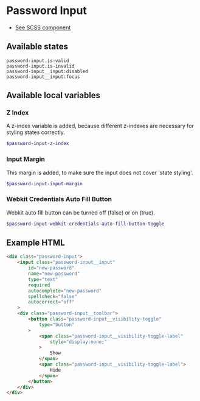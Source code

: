 # Password Input

- [See SCSS component](../../scss/controls/password-input.scss)

## Available states

```
password-input.is-valid
password-input.is-invalid
password-input__input:disabled
password-input__input:focus
```

## Available local variables

### Z Index

A z-index variable is added, because different z-indexes are necessary for styling states correctly.

```scss
$password-input-z-index
```

### Input Margin

This margin is added, to make sure the input does not cover 'state styling'.

```scss
$password-input-input-margin
```

### Webkit Credentials Auto Fill Button

Webkit auto fill button can be turned off (false) or on (true).

```scss
$password-input-webkit-credentials-auto-fill-button-toggle
```

## Example HTML

```html
<div class="password-input">
	<input class="password-input__input"
		id="new-password"
		name="new-password"
		type="text"
		required
		autocomplete="new-password"
		spellcheck="false"
		autocorrect="off"
	>
	<div class="password-input__toolbar">
		<button class="password-input__visibility-toggle"
			type="button"
		>
			<span class="password-input__visibility-toggle-label"
				style="display:none;"
			>
				Show
			</span>
			<span class="password-input__visibility-toggle-label">
				Hide
			</span>
		</button>
	</div>
</div>

```
